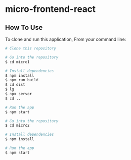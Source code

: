 ﻿# micro-frontend-react
 


## How To Use

To clone and run this application, From your command line:

```bash
# Clone this repository

# Go into the repository
$ cd micro1

# Install dependencies
$ npm install
$ npm run build
$ cd dist
$ lg
$ npx servor
$ cd ..

# Run the app
$ npm start

# Go into the repository
$ cd micro2

# Install dependencies
$ npm install

# Run the app
$ npm start

```





